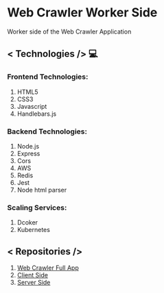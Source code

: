 # Web Crawler Worker Side

<p>Worker side of the Web Crawler Application</p>

## < Technologies /> 💻

### Frontend Technologies:

1. HTML5
2. CSS3
3. Javascript
4. Handlebars.js

### Backend Technologies:

1. Node.js
2. Express
3. Cors
4. AWS
5. Redis
6. Jest
7. Node html parser

### Scaling Services:

1. Dcoker
2. Kubernetes

## < Repositories />

1. [Web Crawler Full App](https://github.com/almog-gutin/Web-Crawler-Full-App)
2. [Client Side](https://github.com/almog-gutin/Web-Crawler-Client)
3. [Server Side](https://github.com/almog-gutin/Web-Crawler-Server)
